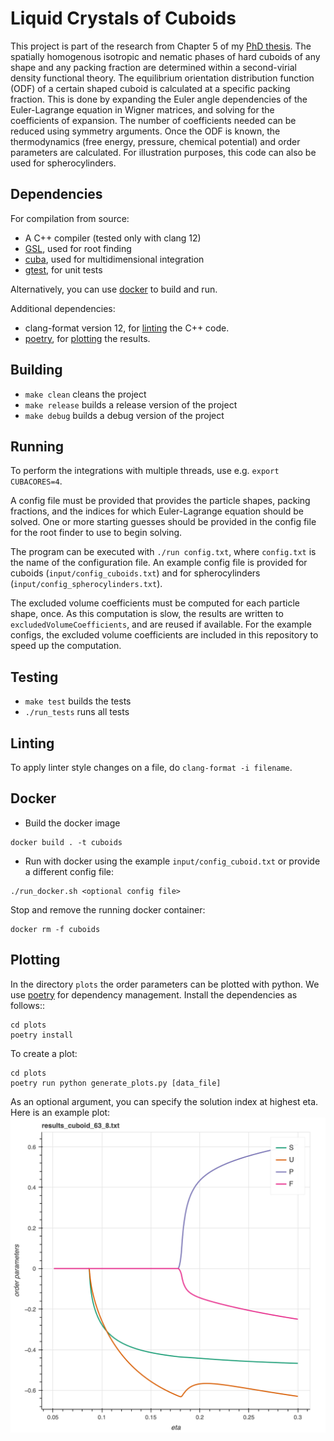 # Liquid Crystals of Cuboids
This project is part of the research from Chapter 5 of my [PhD thesis](https://dspace.library.uu.nl/handle/1874/368235). The spatially homogenous isotropic and nematic phases of hard cuboids of any shape and any packing fraction are determined within a second-virial density functional theory. The equilibrium orientation distribution function (ODF) of a certain shaped cuboid is calculated at a specific packing fraction. This is done by expanding the Euler angle dependencies of the Euler-Lagrange equation in Wigner matrices, and solving for the coefficients of expansion. The number of coefficients needed can be reduced using symmetry arguments. Once the ODF is known, the thermodynamics (free energy, pressure, chemical potential) and order parameters are calculated. For illustration purposes, this code can also be used for spherocylinders.

## Dependencies
For compilation from source:
- A C++ compiler (tested only with clang 12)
- [GSL](https://www.gnu.org/software/gsl/), used for root finding
- [cuba](http://www.feynarts.de/cuba/), used for multidimensional integration
- [gtest](https://github.com/google/googletest), for unit tests

Alternatively, you can use [docker](#docker) to build and run.

Additional dependencies:
- clang-format version 12, for [linting](#linting) the C++ code.
- [poetry](https://python-poetry.org), for [plotting](#plotting) the results.

## Building
- `make clean` cleans the project
- `make release` builds a release version of the project
- `make debug` builds a debug version of the project

## Running
To perform the integrations with multiple threads, use e.g. `export CUBACORES=4`.

A config file must be provided that provides the particle shapes, packing fractions, and the indices for which Euler-Lagrange equation should be solved. One or more starting guesses should be provided in the config file for the root finder to use to begin solving.

The program can be executed with `./run config.txt`, where `config.txt` is the name of the configuration file. An example config file is provided for cuboids (`input/config_cuboids.txt`) and for spherocylinders (`input/config_spherocylinders.txt`).

The excluded volume coefficients must be computed for each particle shape, once. As this computation is slow, the results are written to `excludedVolumeCoefficients`, and are reused if available. For the example configs, the excluded volume coefficients are included in this repository to speed up the computation.

## Testing
- `make test` builds the tests
- `./run_tests` runs all tests

## Linting
To apply linter style changes on a file, do `clang-format -i filename`.

## Docker
- Build the docker image
```
docker build . -t cuboids
```
- Run with docker using the example `input/config_cuboid.txt`
or provide a different config file:
```
./run_docker.sh <optional config file>
```
Stop and remove the running docker container:
```
docker rm -f cuboids
```

## Plotting
In the directory `plots` the order parameters can be plotted with python. We use [poetry](https://python-poetry.org) for dependency management. Install the dependencies as follows::
```
cd plots
poetry install
```

To create a plot:
```
cd plots
poetry run python generate_plots.py [data_file]
```
As an optional argument, you can specify the solution index at highest eta. Here is an example plot:
![](plots/plot_cuboid_63_8.png)